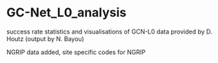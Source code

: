 # GC-Net_L0_analysis
success rate statistics and visualisations of GCN-L0 data provided by D. Houtz (output by N. Bayou)

NGRIP data added, site specific codes for NGRIP
